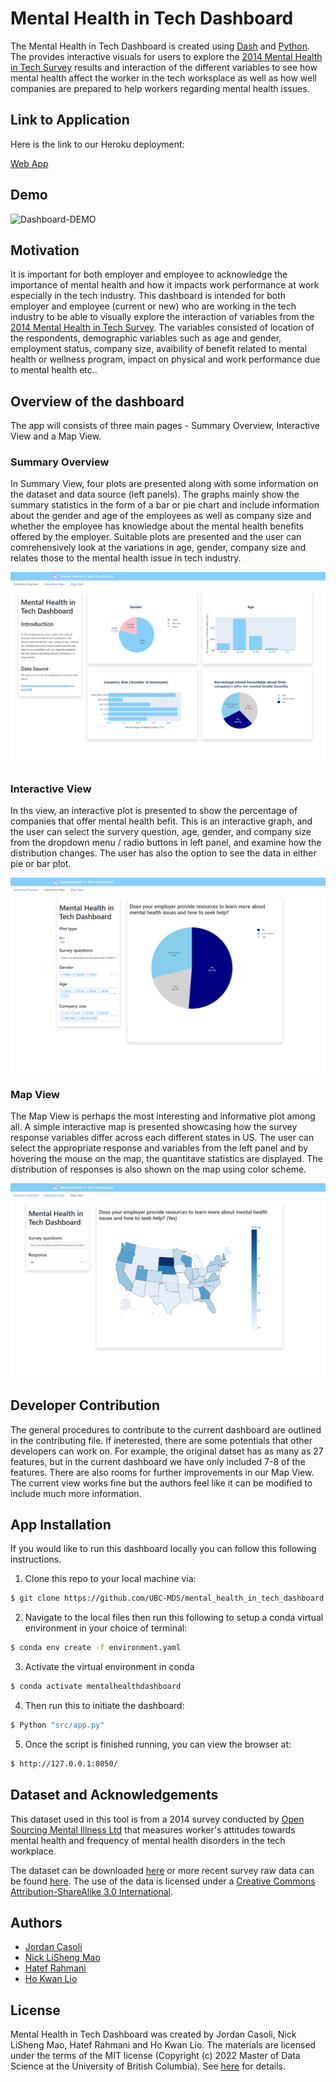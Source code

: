 # Mental Health in Tech Dashboard

The Mental Health in Tech Dashboard is created using [Dash](https://plotly.com/dash/) and [Python](https://www.python.org/). The provides interactive visuals for users to explore the [2014 Mental Health in Tech Survey](https://osmihelp.org/research) results and interaction of the different variables to see how mental health affect the worker in the tech worksplace as well as how well companies are prepared to help workers regarding mental health issues.

Link to Application
------------
Here is the link to our Heroku deployment:

[Web App](https://dsci-532-mental-health-python.herokuapp.com/)

Demo
----
![Dashboard-DEMO](https://github.com/UBC-MDS/mental_health_in_tech_dashboard/blob/main/sketch/Demo.gif)

Motivation
---------
It is important for both employer and employee to acknowledge the importance of mental health and how it impacts work performance at work especially in the tech industry. This dashboard is intended for both employer and employee (current or new) who are working in the tech industry to be able to visually explore the interaction of variables from the [2014 Mental Health in Tech Survey](https://osmihelp.org/research). The variables consisted of location of the respondents, demographic variables such as age and gender, employment status, company size, avaibility of benefit related to mental health or wellness program, impact on physical and work performance due to mental health etc..

Overview of the dashboard
--------
The app will consists of three main pages - Summary Overview, Interactive View and a Map View.

### Summary Overview

In Summary View, four plots are presented along with some information on the dataset and data source (left panels). The graphs mainly show the summary statistics in the form of a bar or pie chart and include information about the gender and age of the employees as well as company size and whether the employee has knowledge about the mental health benefits offered by the employer. Suitable plots are presented and the user can comrehensively look at the variations in age, gender, company size and relates those to the mental health issue in tech industry. 

![Page1](sketch/Tab1.png)

### Interactive View

In ths view, an interactive plot is presented to show the percentage of companies that offer mental health befit. This is an interactive graph, and the user can select the survery question, age, gender, and company size from the dropdown menu / radio buttons in left panel, and examine how the distribution changes. The user has also the option to see the data in either pie or bar plot. 

![Page2](sketch/Tab2.png)

### Map View

The Map View is perhaps the most interesting and informative plot among all. A simple interactive map is presented showcasing how the survey response variables differ across each different states in US. The user can select the appropriate response and variables from the left panel and by hovering the mouse on the map, the quantitave statistics are displayed. The distribution of responses is also shown on the map using color scheme. 

![Page3](sketch/Tab3.png)

Developer Contribution
-----------
The general procedures to contribute to the current dashboard are outlined in the contributing file. If ineterested, there are some potentials that other developers can work on. For example, the original datset has as many as 27 features, but in the current dashboard we have only included 7-8 of the features. There are also rooms for further improvements in our Map View. The current view works fine but the authors feel like it can be modified to include much more information. 

App Installation
-----------

If you would like to run this dashboard locally you can follow this following instructions.

1. Clone this repo to your local machine via:

```sh
$ git clone https://github.com/UBC-MDS/mental_health_in_tech_dashboard.git
```

2. Navigate to the local files then run this following to setup a conda virtual environment in your choice of terminal:

```sh
$ conda env create -f environment.yaml
```

3. Activate the virtual environment in conda

```sh
$ conda activate mentalhealthdashboard
```

4. Then run this to initiate the dashboard:
```sh
$ Python "src/app.py"
```

5. Once the script is finished running, you can view the browser at:
```sh
$ http://127.0.0.1:8050/
```

Dataset and Acknowledgements
----------------------------
This dataset used in this tool is from a 2014 survey conducted by [Open Sourcing Mental Illness Ltd](https://osmihelp.org/about/about-osmi) that measures worker's attitudes towards mental health and frequency of mental health disorders in the tech workplace.

The dataset can be downloaded [here](https://www.kaggle.com/osmi/mental-health-in-tech-survey) or more recent survey raw data can be found [here](https://osmihelp.org/research).
The use of the data is licensed under a [Creative Commons Attribution-ShareAlike 3.0 International](https://creativecommons.org/licenses/by-sa/3.0/deed.en_US).

Authors
-------

- [Jordan Casoli](https://github.com/jcasoli)
- [Nick LiSheng Mao](https://github.com/nickmao1994)
- [Hatef Rahmani](https://github.com/hatefr)
- [Ho Kwan Lio](https://github.com/stevenlio88)


License
-------
Mental Health in Tech Dashboard was created by Jordan Casoli, Nick LiSheng Mao, Hatef Rahmani and Ho Kwan Lio. The materials are licensed under the terms of the MIT license (Copyright (c) 2022 Master of Data Science at the University of British Columbia). See [here](https://github.com/UBC-MDS/mental_health_in_tech_dashboard/blob/main/LICENSE) for details.

